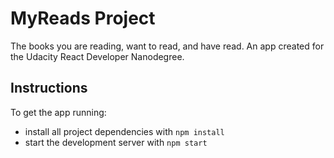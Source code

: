# MyReads Project

The books you are reading, want to read, and have read. 
An app created for the Udacity React Developer Nanodegree.

## Instructions

To get the app running:

* install all project dependencies with `npm install`
* start the development server with `npm start`
